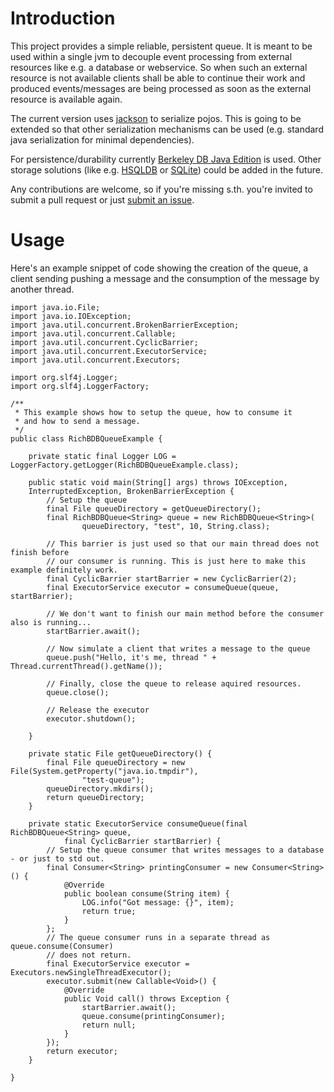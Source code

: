 # Introduction
This project provides a simple reliable, persistent queue.
It is meant to be used within a single jvm to decouple event processing from external
resources like e.g. a database or webservice. So when such an external resource is not available
clients shall be able to continue their work and produced events/messages are being processed as
soon as the external resource is available again.

The current version uses [jackson](http://jackson.codehaus.org/) to serialize pojos. This is going to be extended
so that other serialization mechanisms can be used (e.g. standard java serialization for minimal dependencies).

For persistence/durability currently [Berkeley DB Java Edition](http://www.oracle.com/technetwork/database/berkeleydb/overview/index-093405.html)
is used. Other storage solutions (like e.g. [HSQLDB](http://hsqldb.org/) or [SQLite](http://www.sqlite.org/)) could be added in the future.

Any contributions are welcome, so if you're missing s.th. you're invited to submit a pull request or just
[submit an issue](https://github.com/magro/persistent-queue/issues).

# Usage
Here's an example snippet of code showing the creation of the queue, a client sending pushing a message and
the consumption of the message by another thread.

    import java.io.File;
    import java.io.IOException;
    import java.util.concurrent.BrokenBarrierException;
    import java.util.concurrent.Callable;
    import java.util.concurrent.CyclicBarrier;
    import java.util.concurrent.ExecutorService;
    import java.util.concurrent.Executors;
    
    import org.slf4j.Logger;
    import org.slf4j.LoggerFactory;
    
    /**
     * This example shows how to setup the queue, how to consume it
     * and how to send a message.
     */
    public class RichBDBQueueExample {
        
        private static final Logger LOG = LoggerFactory.getLogger(RichBDBQueueExample.class);
        
        public static void main(String[] args) throws IOException,
        InterruptedException, BrokenBarrierException {
            // Setup the queue
            final File queueDirectory = getQueueDirectory();
            final RichBDBQueue<String> queue = new RichBDBQueue<String>(
                    queueDirectory, "test", 10, String.class);
    
            // This barrier is just used so that our main thread does not finish before
            // our consumer is running. This is just here to make this example definitely work.
            final CyclicBarrier startBarrier = new CyclicBarrier(2);
            final ExecutorService executor = consumeQueue(queue, startBarrier);
    
            // We don't want to finish our main method before the consumer also is running... 
            startBarrier.await();
            
            // Now simulate a client that writes a message to the queue
            queue.push("Hello, it's me, thread " + Thread.currentThread().getName());
            
            // Finally, close the queue to release aquired resources.
            queue.close();
            
            // Release the executor
            executor.shutdown();
            
        }
    
        private static File getQueueDirectory() {
            final File queueDirectory = new File(System.getProperty("java.io.tmpdir"),
                    "test-queue");
            queueDirectory.mkdirs();
            return queueDirectory;
        }
    
        private static ExecutorService consumeQueue(final RichBDBQueue<String> queue,
                final CyclicBarrier startBarrier) {
            // Setup the queue consumer that writes messages to a database - or just to std out.
            final Consumer<String> printingConsumer = new Consumer<String>() {
                @Override
                public boolean consume(String item) {
                    LOG.info("Got message: {}", item);
                    return true;
                }
            };
            // The queue consumer runs in a separate thread as queue.consume(Consumer)
            // does not return.
            final ExecutorService executor = Executors.newSingleThreadExecutor();
            executor.submit(new Callable<Void>() {
                @Override
                public Void call() throws Exception {
                    startBarrier.await();
                    queue.consume(printingConsumer);
                    return null;
                }
            });
            return executor;
        }
        
    }
